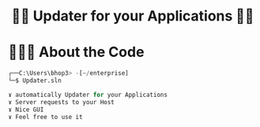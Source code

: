 ### 
<h1 align="center">🕵️‍♂️ Updater for your Applications 🕵️‍♂️</h>

# 👨🏻‍💻 About the Code

```python
┌──C:\Users\bhop3> -[~/enterprise]
└─$ Updater.sln

ɤ automatically Updater for your Applications
ɤ Server requests to your Host
ɤ Nice GUI
ɤ Feel free to use it
```
